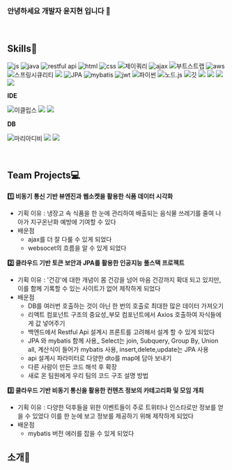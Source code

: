 ### 안녕하세요 개발자 윤지현 입니다 👋
<br />

## Skills🌟
![js](https://img.shields.io/badge/JavaScript-F7DF1E?style=for-the-badge&logo=JavaScript&logoColor=white)
![java](https://img.shields.io/badge/Java-ED8B00?style=for-the-badge&logo=openjdk&logoColor=white)
![restful api](https://img.shields.io/badge/RestfulApi-FD366E?style=for-the-badge&logo=airbrakedotio&logoColor=white)
![html](https://img.shields.io/badge/HTML5-E34F26?style=for-the-badge&logo=html5&logoColor=white)
![css](https://img.shields.io/badge/CSS3-1572B6?style=for-the-badge&logo=css3&logoColor=white)
![제이쿼리](https://img.shields.io/badge/jQuery-0769AD?style=for-the-badge&logo=jquery&logoColor=white)
![ajax](https://img.shields.io/badge/AJAX-EB5424?style=for-the-badge&logo=aframe&logoColor=white)
![부트스트랩](https://img.shields.io/badge/Bootstrap-563D7C?style=for-the-badge&logo=bootstrap&logoColor=white)
![aws](	https://img.shields.io/badge/Amazon_AWS-232F3E?style=for-the-badge&logo=amazon-aws&logoColor=white)
![스프링시큐리티](https://img.shields.io/badge/Spring_Security-6DB33F?style=for-the-badge&logo=Spring-Security&logoColor=white)
<img src="https://img.shields.io/badge/springboot-6DB33F7?style=for-the-badge&logo=springboot&logoColor=white">
![JPA](https://img.shields.io/badge/JPA-6DB33F?style=for-the-badge&logo=databricks&logoColor=white)
![mybatis](https://img.shields.io/badge/MyBatis-000000?style=for-the-badge&logo=databricks&logoColor=white)
![jwt](https://img.shields.io/badge/JWT-F7DF1E?style=for-the-badge&logo=jsonwebtokens&logoColor=white)
![파이썬](https://img.shields.io/badge/Python-3776AB?style=for-the-badge&logo=python&logoColor=white)
![노드.js](https://img.shields.io/badge/Node.js-43853D?style=for-the-badge&logo=node.js&logoColor=white)
![깃](https://img.shields.io/badge/GIT-E44C30?style=for-the-badge&logo=git&logoColor=white)
<img src="https://img.shields.io/badge/react-61DAFB?style=for-the-badge&logo=react&logoColor=black">
<img src="https://img.shields.io/badge/linux-FCC624?style=for-the-badge&logo=linux&logoColor=black"> 
<img src="https://img.shields.io/badge/github-181717?style=for-the-badge&logo=github&logoColor=white">
<img src="https://img.shields.io/badge/docker-2496ED?style=for-the-badge&logo=docker&logoColor=white">
  
**IDE**

![이클립스](https://img.shields.io/badge/Eclipse-2C2255?style=for-the-badge&logo=eclipse&logoColor=white)
<img src="https://img.shields.io/badge/intelliJ-000000?style=for-the-badge&logo=intellijidea&logoColor=white">
<img src="https://img.shields.io/badge/visualstudiocode-007ACC?style=for-the-badge&logo=visualstudiocode&logoColor=white">


**DB**

![마리아디비](https://img.shields.io/badge/MariaDB-003545?style=for-the-badge&logo=mariadb&logoColor=white)
  <img src="https://img.shields.io/badge/oracle-F80000?style=for-the-badge&logo=oracle&logoColor=white"> 
  <img src="https://img.shields.io/badge/mysql-4479A1?style=for-the-badge&logo=mysql&logoColor=white"> 
<br />


<br />



## Team Projects💻

**1️⃣ 비동기 통신 기반 뷰엔진과 웹소켓을 활용한 식품 데이터 시각화<br />**
+ 기획 이유 : 냉장고 속 식품을 한 눈에 관리하여 배출되는 음식물 쓰레기를 줄여 나아가 지구온난화 예방에 기여할 수 있다 <br />
+ 배운점
   - ajax를 더 잘 다룰 수 있게 되었다 
   - websocet의 흐름을 알 수 있게 되었다

**2️⃣ 클라우드 기반 토큰 보안과 JPA를 활용한 인공지능 풀스택 프로젝트<br />**
- 기획 이유 : '건강'에 대한 개념이 몸 건강을 넘어 마음 건강까지 확대 되고 있지만, 이를 함께 기록할 수 있는 사이트가 없어 제작하게 되었다  <br />
- 배운점
  -  DB를 여러번 호출하는 것이 아닌 한 번의 호출로 최대한 많은 데이터 가져오기
  -  리액트 컴포넌트 구조의 중요성_부모 컴포넌트에서 Axios 호출하여 자식들에게 값 넣어주기
  -  백엔드에서 Restful Api 설계시 프론트를 고려해서 설계 할 수 있게 되었다
  -  JPA 와 mybatis 함께 사용_ Select는 join, Subquery, Group By, Union all, 계산식이 들어가 mybatis 사용, insert,delete,update는 JPA 사용
  -  api 설계시 파라미터로 다양한 dto를 map에 담아 보내기
  -  다른 사람이 만든 코드 해석 후 확장
  -  새로 온 팀원에게 우리 팀의 코드 구조 설명 방법


**3️⃣ 클라우드 기반 비동기 통신을 활용한 컨텐츠 정보의 카테고리화 및 모임 개최 <br />**
- 기획 이유 : 다양한 덕후들을 위한 이벤트들이 주로 트위터나 인스타로만 정보를 얻을 수 있었다 이를 한 눈에 보고 정보를 제공하기 위해 제작하게 되었다 <br />
- 배운점
  - mybatis 버전 에러를 잡을 수 있게 되었다



## 소개🌟


